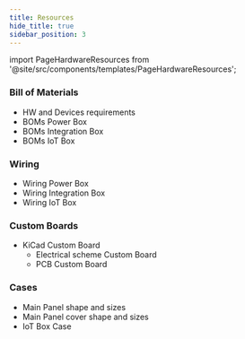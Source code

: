 ```yaml
---
title: Resources
hide_title: true
sidebar_position: 3
---
```


import PageHardwareResources from '@site/src/components/templates/PageHardwareResources';

<PageHardwareResources
  name="Panel Prototype"
  code="panel_prototype" >


### Bill of Materials
* HW and Devices requirements
* BOMs Power Box
* BOMs Integration Box
* BOMs IoT Box

### Wiring
* Wiring Power Box
* Wiring Integration Box
* Wiring IoT Box

### Custom Boards
* KiCad Custom Board
  * Electrical scheme Custom Board
  * PCB Custom Board

### Cases
* Main Panel shape and sizes
* Main Panel cover shape and sizes
* IoT Box Case


</PageHardwareResources>
